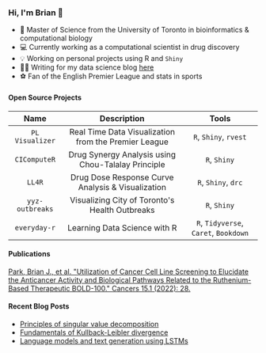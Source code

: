 ### Hi, I'm Brian 👋
* 📖 Master of Science from the University of Toronto in bioinformatics & computational biology
* 💻 Currently working as a computational scientist in drug discovery
* 💡 Working on personal projects using R and `Shiny`
* ✍🏻 Writing for my data science blog [here](https://brianjmpark.github.io/) 
* ⚽️ Fan of the English Premier League and stats in sports

#### Open Source Projects

| Name      | Description | Tools     |
| :---:        |    :----:  |        :---: |
| `PL Visualizer`      | Real Time Data Visualization from the Premier League | `R`, `Shiny`, `rvest`   |
| `CIComputeR`      | Drug Synergy Analysis using Chou-Talalay Principle       | `R`, `Shiny`   |
| `LL4R`      | Drug Dose Response Curve Analysis & Visualization        | `R`, `Shiny`, `drc`   |
| `yyz-outbreaks` | Visualizing City of Toronto's Health Outbreaks      | `R`, `Shiny` |
| `everyday-r`      | Learning Data Science with R       | `R`, `Tidyverse`, `Caret`, `Bookdown`   |

#### Publications

[Park, Brian J., et al. "Utilization of Cancer Cell Line Screening to Elucidate the Anticancer Activity and Biological Pathways Related to the Ruthenium-Based Therapeutic BOLD-100." Cancers 15.1 (2022): 28.](https://pubmed.ncbi.nlm.nih.gov/36612025/)

#### Recent Blog Posts
* [Principles of singular value decomposition](https://brianjmpark.github.io/post/2023-03-31-principles-of-singular-value-decomposition-index/)
* [Fundamentals of Kullback-Leibler divergence](https://brianjmpark.github.io/post/2022-11-10-fundamentals-of-kullback-leibler-divergence-index/)
* [Language models and text generation using LSTMs](https://brianjmpark.github.io/post/2022-08-23-language-models-and-text-generation-using-lstms-index/)


